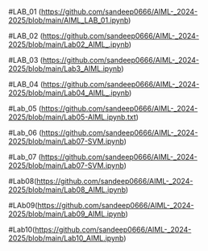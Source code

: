 #LAB_01 (https://github.com/sandeep0666/AIML-_2024-2025/blob/main/AIML_LAB_01.ipynb) 

#LAB_02 (https://github.com/sandeep0666/AIML-_2024-2025/blob/main/Lab02_AIML_.ipynb)

#LAB_03 (https://github.com/sandeep0666/AIML-_2024-2025/blob/main/Lab3_AIML.ipynb)

#LAB_04 (https://github.com/sandeep0666/AIML-_2024-2025/blob/main/Lab04_AIML_.ipynb) 

#Lab_05 (https://github.com/sandeep0666/AIML-_2024-2025/blob/main/Lab05-AIML.ipynb.txt)   

#Lab_06 (https://github.com/sandeep0666/AIML-_2024-2025/blob/main/Lab07-SVM.ipynb)   

#Lab_07 (https://github.com/sandeep0666/AIML-_2024-2025/blob/main/Lab07-SVM.ipynb)

#Lab08(https://github.com/sandeep0666/AIML-_2024-2025/blob/main/Lab08_AIML.ipynb)

#LAb09(https://github.com/sandeep0666/AIML-_2024-2025/blob/main/Lab09_AIML.ipynb)

#Lab10(https://github.com/sandeep0666/AIML-_2024-2025/blob/main/Lab10_AIML.ipynb)



